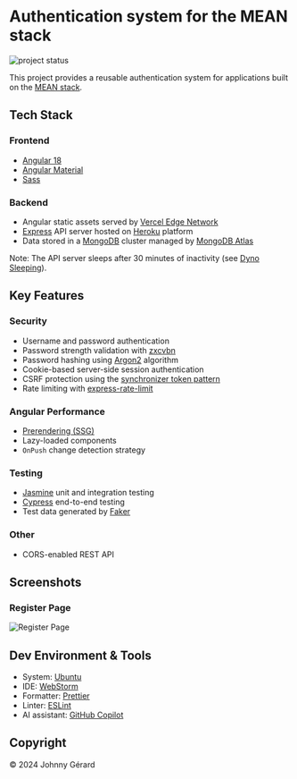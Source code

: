 # Authentication system for the MEAN stack

![project status](https://img.shields.io/badge/project_status-active_development-green?style=for-the-badge)

This project provides a reusable authentication system for applications built on the [MEAN stack](https://www.mongodb.com/resources/languages/mean-stack).

## Tech Stack

### Frontend

- [Angular 18](https://blog.angular.dev/angular-v18-is-now-available-e79d5ac0affe)
- [Angular Material](https://material.angular.io/)
- [Sass](https://sass-lang.com/)

### Backend

- Angular static assets served by [Vercel Edge Network](https://vercel.com/docs/edge-network/overview)
- [Express](https://expressjs.com/) API server hosted on [Heroku](https://www.heroku.com/) platform
- Data stored in a [MongoDB](https://www.mongodb.com/) cluster managed by [MongoDB Atlas](https://www.mongodb.com/atlas)

Note: The API server sleeps after 30 minutes of inactivity (see [Dyno Sleeping](https://devcenter.heroku.com/articles/eco-dyno-hours#dyno-sleeping)).

## Key Features

### Security

- Username and password authentication
- Password strength validation with [zxcvbn](https://github.com/dropbox/zxcvbn?tab=readme-ov-file#readme)
- Password hashing using [Argon2](https://github.com/P-H-C/phc-winner-argon2?tab=readme-ov-file#readme) algorithm
- Cookie-based server-side session authentication
- CSRF protection using the [synchronizer token pattern](https://cheatsheetseries.owasp.org/cheatsheets/Cross-Site_Request_Forgery_Prevention_Cheat_Sheet.html#synchronizer-token-pattern)
- Rate limiting with [express-rate-limit](https://express-rate-limit.mintlify.app/overview)

### Angular Performance

- [Prerendering (SSG)](https://angular.dev/guide/prerendering)
- Lazy-loaded components
- `OnPush` change detection strategy

### Testing

- [Jasmine](https://jasmine.github.io/) unit and integration testing
- [Cypress](https://www.cypress.io/) end-to-end testing
- Test data generated by [Faker](https://fakerjs.dev/)

### Other

- CORS-enabled REST API

## Screenshots

### Register Page

![Register Page](./screenshots/register-page.avif)

## Dev Environment & Tools

- System: [Ubuntu](https://ubuntu.com/)
- IDE: [WebStorm](https://www.jetbrains.com/webstorm/)
- Formatter: [Prettier](https://prettier.io/)
- Linter: [ESLint](https://eslint.org/)
- AI assistant: [GitHub Copilot](https://github.com/features/copilot)

## Copyright

© 2024 Johnny Gérard
